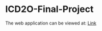 # ICD2O-Final-Project

The web application can be viewed at: [Link](https://mths-icd2o-1-2024.github.io/ICD2O-Final-Project-aryan.amirdad/) 
